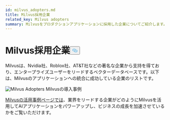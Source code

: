 ```yaml
---
id: milvus_adopters.md
title: Milvus採用企業
related_key: Milvus adopters
summary: Milvusをプロダクションアプリケーションに採用した企業についてご紹介します。
---
```

<h1 id="Milvus-Adopters" class="common-anchor-header">Milvus採用企業<button data-href="#Milvus-Adopters" class="anchor-icon" translate="no">
      <svg translate="no"
        aria-hidden="true"
        focusable="false"
        height="20"
        version="1.1"
        viewBox="0 0 16 16"
        width="16"
      >
        <path
          fill="#0092E4"
          fill-rule="evenodd"
          d="M4 9h1v1H4c-1.5 0-3-1.69-3-3.5S2.55 3 4 3h4c1.45 0 3 1.69 3 3.5 0 1.41-.91 2.72-2 3.25V8.59c.58-.45 1-1.27 1-2.09C10 5.22 8.98 4 8 4H4c-.98 0-2 1.22-2 2.5S3 9 4 9zm9-3h-1v1h1c1 0 2 1.22 2 2.5S13.98 12 13 12H9c-.98 0-2-1.22-2-2.5 0-.83.42-1.64 1-2.09V6.25c-1.09.53-2 1.84-2 3.25C6 11.31 7.55 13 9 13h4c1.45 0 3-1.69 3-3.5S14.5 6 13 6z"
        ></path>
      </svg>
    </button></h1><p>Milvusは、Nvidia社、Roblox社、AT&amp;T社などの著名な企業から支持を得ており、エンタープライズユーザーをリードするベクターデータベースです。以下は、Milvusのアプリケーションへの統合に成功している企業のリストです。</p>
<p>
  
   <span class="img-wrapper"> <img translate="no" src="/docs/v2.5.x/assets/milvus-adopters.png" alt="Milvus Adopters" class="doc-image" id="milvus-adopters" />
   </span> <span class="img-wrapper"> <span>Milvusの導入事例</span> </span></p>
<p><a href="https://milvus.io/use-cases">Milvusの活用事例ページでは</a>、業界をリードする企業がどのようにMilvusを活用してAIアプリケーションをパワーアップし、ビジネスの成長を加速させているかをご覧いただけます。</p>
